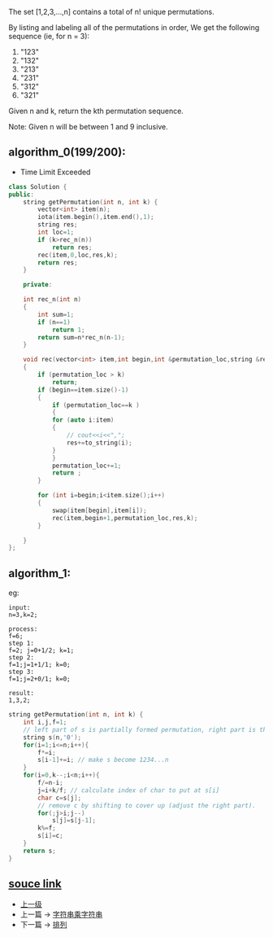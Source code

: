 <!-- 置换序列 -->

The set [1,2,3,…,n] contains a total of n! unique permutations.

By listing and labeling all of the permutations in order,
We get the following sequence (ie, for n = 3):

1. "123"
2. "132"
3. "213"
4. "231"
5. "312"
6. "321"

Given n and k, return the kth permutation sequence.

Note: Given n will be between 1 and 9 inclusive.

## algorithm_0(199/200):

* Time Limit Exceeded
```c++
class Solution {
public:
    string getPermutation(int n, int k) {
        vector<int> item(n);
        iota(item.begin(),item.end(),1);
        string res;
        int loc=1;
        if (k>rec_n(n))
            return res;
        rec(item,0,loc,res,k);
        return res;
    }

    private:

    int rec_n(int n)
    {
        int sum=1;
        if (n==1)
            return 1;
        return sum=n*rec_n(n-1);
    }

    void rec(vector<int> item,int begin,int &permutation_loc,string &res,int k)
    {
        if (permutation_loc > k)
            return;
        if (begin==item.size()-1)
        {
            if (permutation_loc==k )
            {
            for (auto i:item)
            {
                // cout<<i<<",";
                res+=to_string(i);
            }
            }
            permutation_loc+=1;
            return ;
        }

        for (int i=begin;i<item.size();i++)
        {
            swap(item[begin],item[i]);
            rec(item,begin+1,permutation_loc,res,k);
        }

    }
};
```

## algorithm_1:
eg:
```
input:
n=3,k=2;

process:
f=6;
step 1:
f=2; j=0+1/2; k=1;
step 2:
f=1;j=1+1/1; k=0;
step 3:
f=1;j=2+0/1; k=0;

result:
1,3,2;

```


```c++
string getPermutation(int n, int k) {
    int i,j,f=1;
    // left part of s is partially formed permutation, right part is the leftover chars.
    string s(n,'0');
    for(i=1;i<=n;i++){
        f*=i;
        s[i-1]+=i; // make s become 1234...n
    }
    for(i=0,k--;i<n;i++){
        f/=n-i;
        j=i+k/f; // calculate index of char to put at s[i]
        char c=s[j];
        // remove c by shifting to cover up (adjust the right part).
        for(;j>i;j--)
            s[j]=s[j-1];
        k%=f;
        s[i]=c;
    }
    return s;
}
```

[souce link](https://leetcode.com/problems/permutation-sequence/discuss/)
---
- [上一级](README.md)
- 上一篇 -> [字符串乘字符串](Multiply_Strings.md)
- 下一篇 -> [排列](Permutations.md)

